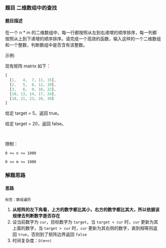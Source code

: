 ### 题目 二维数组中的查找
#### 题目描述
在一个 n * m 的二维数组中，每一行都按照从左到右递增的顺序排序，每一列都按照从上到下递增的顺序排序。请完成一个高效的函数，输入这样的一个二维数组和一个整数，判断数组中是否含有该整数。

示例:

现有矩阵 matrix 如下：
```js
[
  [1,   4,  7, 11, 15],
  [2,   5,  8, 12, 19],
  [3,   6,  9, 16, 22],
  [10, 13, 14, 17, 24],
  [18, 21, 23, 26, 30]
]
```
给定 target = 5，返回 true。

给定 target = 20，返回 false。

 

限制：

`0 <= n <= 1000`

`0 <= m <= 1000`
### 解题思路
#### 思路
`标签：数组遍历`
1. **从矩阵的左下角看，上方的数字都比其小，右方的数字都比其大，所以依据该规律去判断数字是否存在**
2. 设当前数字为 `cur`，目标数字为 `target`，当 `target < cur` 时，`cur` 更新为其上面的数字，当 `target > cur` 时，`cur` 更新为其右侧的数字，直到相等则返回 `true`，否则到了矩阵边界返回 `false`
3. 时间复杂度：`O(m+n)`